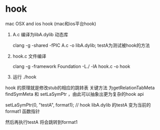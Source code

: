 hook
====

mac OSX and ios hook (mac和ios平台hook)

1. A.c 编译为libA.dylib 动态库 

   clang -g -shared -fPIC A.c -o libA.dylib; testA为测试被hook的方法

2. hook.c 文件编译
 
   clang -g -framework Foundation -L./ -lA hook.c -o hook

3. 运行 ./hook 

hook 的原理就是修改stub的相应的跳转表
关键方法 为getRelationTabMeta  findSymMeta 和 setLaSymPtr ，由此可以抽象出更为复杂的hook api

setLaSymPtr(0, "testA", format1); // hook libA.dylib 的testA 变为当前的format1 函数指针

然后再执行testA 将会跳转到format1 




